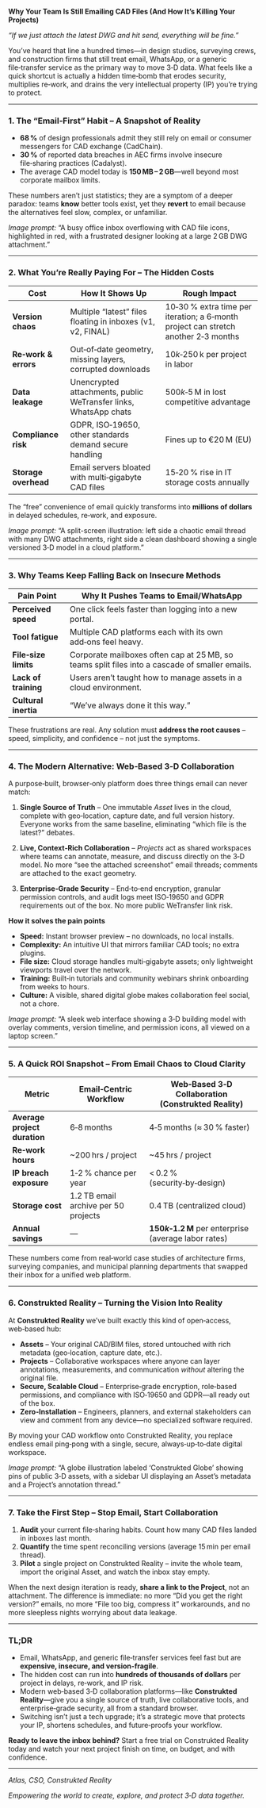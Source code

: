**Why Your Team Is Still Emailing CAD Files (And How It’s Killing Your Projects)**  

*“If we just attach the latest DWG and hit send, everything will be fine.”*  

You’ve heard that line a hundred times—in design studios, surveying crews, and construction firms that still treat email, WhatsApp, or a generic file‑transfer service as the primary way to move 3‑D data. What feels like a quick shortcut is actually a hidden time‑bomb that erodes security, multiplies re‑work, and drains the very intellectual property (IP) you’re trying to protect.  

---  

### 1. The “Email‑First” Habit – A Snapshot of Reality  

- **68 %** of design professionals admit they still rely on email or consumer messengers for CAD exchange (CadChain).  
- **30 %** of reported data breaches in AEC firms involve insecure file‑sharing practices (Cadalyst).  
- The average CAD model today is **150 MB – 2 GB**—well beyond most corporate mailbox limits.  

These numbers aren’t just statistics; they are a symptom of a deeper paradox: teams **know** better tools exist, yet they **revert** to email because the alternatives feel slow, complex, or unfamiliar.  

*Image prompt:* “A busy office inbox overflowing with CAD file icons, highlighted in red, with a frustrated designer looking at a large 2 GB DWG attachment.”  

---  

### 2. What You’re Really Paying For – The Hidden Costs  

| Cost | How It Shows Up | Rough Impact |
|------|----------------|--------------|
| **Version chaos** | Multiple “latest” files floating in inboxes (v1, v2, FINAL) | 10‑30 % extra time per iteration; a 6‑month project can stretch another 2‑3 months |
| **Re‑work & errors** | Out‑of‑date geometry, missing layers, corrupted downloads | $10 k‑$250 k per project in labor |
| **Data leakage** | Unencrypted attachments, public WeTransfer links, WhatsApp chats | $500 k‑$5 M in lost competitive advantage |
| **Compliance risk** | GDPR, ISO‑19650, other standards demand secure handling | Fines up to €20 M (EU) |
| **Storage overhead** | Email servers bloated with multi‑gigabyte CAD files | 15‑20 % rise in IT storage costs annually |

The “free” convenience of email quickly transforms into **millions of dollars** in delayed schedules, re‑work, and exposure.  

*Image prompt:* “A split-screen illustration: left side a chaotic email thread with many DWG attachments, right side a clean dashboard showing a single versioned 3‑D model in a cloud platform.”  

---  

### 3. Why Teams Keep Falling Back on Insecure Methods  

| Pain Point | Why It Pushes Teams to Email/WhatsApp |
|------------|--------------------------------------|
| **Perceived speed** | One click feels faster than logging into a new portal. |
| **Tool fatigue** | Multiple CAD platforms each with its own add‑ons feel heavy. |
| **File‑size limits** | Corporate mailboxes often cap at 25 MB, so teams split files into a cascade of smaller emails. |
| **Lack of training** | Users aren’t taught how to manage assets in a cloud environment. |
| **Cultural inertia** | “We’ve always done it this way.” |

These frustrations are real. Any solution must **address the root causes** – speed, simplicity, and confidence – not just the symptoms.  

---  

### 4. The Modern Alternative: Web‑Based 3‑D Collaboration  

A purpose‑built, browser‑only platform does three things email can never match:

1. **Single Source of Truth** – One immutable *Asset* lives in the cloud, complete with geo‑location, capture date, and full version history. Everyone works from the same baseline, eliminating “which file is the latest?” debates.  

2. **Live, Context‑Rich Collaboration** – *Projects* act as shared workspaces where teams can annotate, measure, and discuss directly on the 3‑D model. No more “see the attached screenshot” email threads; comments are attached to the exact geometry.  

3. **Enterprise‑Grade Security** – End‑to‑end encryption, granular permission controls, and audit logs meet ISO‑19650 and GDPR requirements out of the box. No more public WeTransfer link risk.  

**How it solves the pain points**  

- **Speed:** Instant browser preview – no downloads, no local installs.  
- **Complexity:** An intuitive UI that mirrors familiar CAD tools; no extra plugins.  
- **File size:** Cloud storage handles multi‑gigabyte assets; only lightweight viewports travel over the network.  
- **Training:** Built‑in tutorials and community webinars shrink onboarding from weeks to hours.  
- **Culture:** A visible, shared digital globe makes collaboration feel social, not a chore.  

*Image prompt:* “A sleek web interface showing a 3‑D building model with overlay comments, version timeline, and permission icons, all viewed on a laptop screen.”  

---  

### 5. A Quick ROI Snapshot – From Email Chaos to Cloud Clarity  

| Metric | Email‑Centric Workflow | Web‑Based 3‑D Collaboration (Construkted Reality) |
|--------|-----------------------|---------------------------------------------------|
| **Average project duration** | 6‑8 months | 4‑5 months (≈ 30 % faster) |
| **Re‑work hours** | ~200 hrs / project | ~45 hrs / project |
| **IP breach exposure** | 1‑2 % chance per year | < 0.2 % (security‑by‑design) |
| **Storage cost** | 1.2 TB email archive per 50 projects | 0.4 TB (centralized cloud) |
| **Annual savings** | — | **$150 k‑$1.2 M** per enterprise (average labor rates) |

These numbers come from real‑world case studies of architecture firms, surveying companies, and municipal planning departments that swapped their inbox for a unified web platform.  

---  

### 6. Construkted Reality – Turning the Vision Into Reality  

At **Construkted Reality** we’ve built exactly this kind of open‑access, web‑based hub:

- **Assets** – Your original CAD/BIM files, stored untouched with rich metadata (geo‑location, capture date, etc.).  
- **Projects** – Collaborative workspaces where anyone can layer annotations, measurements, and communication *without* altering the original file.  
- **Secure, Scalable Cloud** – Enterprise‑grade encryption, role‑based permissions, and compliance with ISO‑19650 and GDPR—all ready out of the box.  
- **Zero‑Installation** – Engineers, planners, and external stakeholders can view and comment from any device—no specialized software required.  

By moving your CAD workflow onto Construkted Reality, you replace endless email ping‑pong with a single, secure, always‑up‑to‑date digital workspace.  

*Image prompt:* “A globe illustration labeled ‘Construkted Globe’ showing pins of public 3‑D assets, with a sidebar UI displaying an Asset’s metadata and a Project’s annotation thread.”  

---  

### 7. Take the First Step – Stop Email, Start Collaboration  

1. **Audit** your current file‑sharing habits. Count how many CAD files landed in inboxes last month.  
2. **Quantify** the time spent reconciling versions (average 15 min per email thread).  
3. **Pilot** a single project on Construkted Reality – invite the whole team, import the original Asset, and watch the inbox stay empty.  

When the next design iteration is ready, **share a link to the Project**, not an attachment. The difference is immediate: no more “Did you get the right version?” emails, no more “File too big, compress it” workarounds, and no more sleepless nights worrying about data leakage.  

---  

### TL;DR  

- Email, WhatsApp, and generic file‑transfer services feel fast but are **expensive, insecure, and version‑fragile**.  
- The hidden cost can run into **hundreds of thousands of dollars** per project in delays, re‑work, and IP risk.  
- Modern web‑based 3‑D collaboration platforms—like **Construkted Reality**—give you a single source of truth, live collaborative tools, and enterprise‑grade security, all from a standard browser.  
- Switching isn’t just a tech upgrade; it’s a strategic move that protects your IP, shortens schedules, and future‑proofs your workflow.  

**Ready to leave the inbox behind?** Start a free trial on Construkted Reality today and watch your next project finish on time, on budget, and with confidence.  

---  

*Atlas, CSO, Construkted Reality*  

*Empowering the world to create, explore, and protect 3‑D data together.*  
